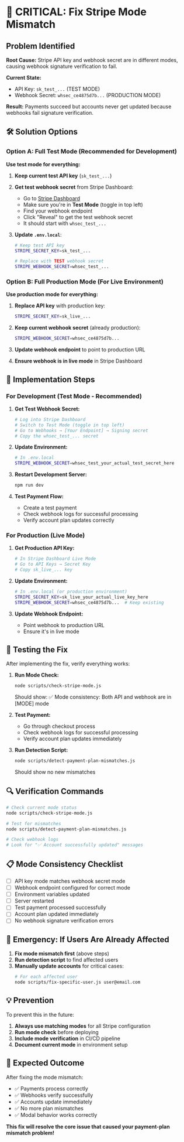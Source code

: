 # 🚨 CRITICAL: Fix Stripe Mode Mismatch

## Problem Identified
**Root Cause:** Stripe API key and webhook secret are in different modes, causing webhook signature verification to fail.

**Current State:**
- API Key: `sk_test_...` (TEST MODE)
- Webhook Secret: `whsec_ce4875d7b...` (PRODUCTION MODE)

**Result:** Payments succeed but accounts never get updated because webhooks fail signature verification.

## 🛠️ Solution Options

### Option A: Full Test Mode (Recommended for Development)

**Use test mode for everything:**

1. **Keep current test API key** (`sk_test_...`)
2. **Get test webhook secret** from Stripe Dashboard:
   - Go to [Stripe Dashboard](https://dashboard.stripe.com/test/webhooks)
   - Make sure you're in **Test Mode** (toggle in top left)
   - Find your webhook endpoint
   - Click "Reveal" to get the test webhook secret
   - It should start with `whsec_test_...`

3. **Update `.env.local`**:
   ```bash
   # Keep test API key
   STRIPE_SECRET_KEY=sk_test_...
   
   # Replace with TEST webhook secret
   STRIPE_WEBHOOK_SECRET=whsec_test_...
   ```

### Option B: Full Production Mode (For Live Environment)

**Use production mode for everything:**

1. **Replace API key** with production key:
   ```bash
   STRIPE_SECRET_KEY=sk_live_...
   ```

2. **Keep current webhook secret** (already production):
   ```bash
   STRIPE_WEBHOOK_SECRET=whsec_ce4875d7b...
   ```

3. **Update webhook endpoint** to point to production URL
4. **Ensure webhook is in live mode** in Stripe Dashboard

## 🔧 Implementation Steps

### For Development (Test Mode - Recommended)

1. **Get Test Webhook Secret:**
   ```bash
   # Log into Stripe Dashboard
   # Switch to Test Mode (toggle in top left)
   # Go to Webhooks → [Your Endpoint] → Signing secret
   # Copy the whsec_test_... secret
   ```

2. **Update Environment:**
   ```bash
   # In .env.local
   STRIPE_WEBHOOK_SECRET=whsec_test_your_actual_test_secret_here
   ```

3. **Restart Development Server:**
   ```bash
   npm run dev
   ```

4. **Test Payment Flow:**
   - Create a test payment
   - Check webhook logs for successful processing
   - Verify account plan updates correctly

### For Production (Live Mode)

1. **Get Production API Key:**
   ```bash
   # In Stripe Dashboard Live Mode
   # Go to API Keys → Secret Key
   # Copy sk_live_... key
   ```

2. **Update Environment:**
   ```bash
   # In .env.local (or production environment)
   STRIPE_SECRET_KEY=sk_live_your_actual_live_key_here
   STRIPE_WEBHOOK_SECRET=whsec_ce4875d7b...  # Keep existing
   ```

3. **Update Webhook Endpoint:**
   - Point webhook to production URL
   - Ensure it's in live mode

## 🧪 Testing the Fix

After implementing the fix, verify everything works:

1. **Run Mode Check:**
   ```bash
   node scripts/check-stripe-mode.js
   ```
   Should show: ✅ Mode consistency: Both API and webhook are in [MODE] mode

2. **Test Payment:**
   - Go through checkout process
   - Check webhook logs for successful processing
   - Verify account plan updates immediately

3. **Run Detection Script:**
   ```bash
   node scripts/detect-payment-plan-mismatches.js
   ```
   Should show no new mismatches

## 🔍 Verification Commands

```bash
# Check current mode status
node scripts/check-stripe-mode.js

# Test for mismatches
node scripts/detect-payment-plan-mismatches.js

# Check webhook logs
# Look for "✅ Account successfully updated" messages
```

## 📋 Mode Consistency Checklist

- [ ] API key mode matches webhook secret mode
- [ ] Webhook endpoint configured for correct mode
- [ ] Environment variables updated
- [ ] Server restarted
- [ ] Test payment processed successfully
- [ ] Account plan updated immediately
- [ ] No webhook signature verification errors

## 🚨 Emergency: If Users Are Already Affected

1. **Fix mode mismatch first** (above steps)
2. **Run detection script** to find affected users
3. **Manually update accounts** for critical cases:
   ```bash
   # For each affected user
   node scripts/fix-specific-user.js user@email.com
   ```

## 💡 Prevention

To prevent this in the future:

1. **Always use matching modes** for all Stripe configuration
2. **Run mode check** before deploying
3. **Include mode verification** in CI/CD pipeline
4. **Document current mode** in environment setup

## 🎯 Expected Outcome

After fixing the mode mismatch:
- ✅ Payments process correctly
- ✅ Webhooks verify successfully  
- ✅ Accounts update immediately
- ✅ No more plan mismatches
- ✅ Modal behavior works correctly

**This fix will resolve the core issue that caused your payment-plan mismatch problem!** 